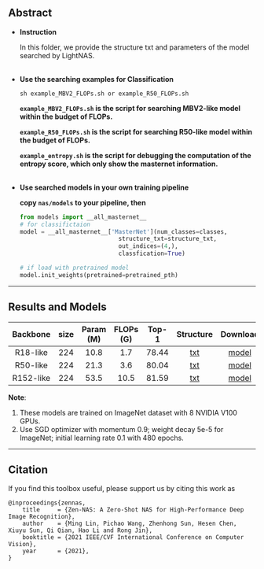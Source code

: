 ## Abstract

* **Instruction**

    In this folder, we provide the structure txt and parameters of the model searched by LightNAS.  <br/><br/>

* **Use the searching examples for Classification**
    ```shell
    sh example_MBV2_FLOPs.sh or example_R50_FLOPs.sh
    ```
    **`example_MBV2_FLOPs.sh` is the script for searching MBV2-like model within the budget of FLOPs.**

    **`example_R50_FLOPs.sh` is the script for searching R50-like model within the budget of FLOPs.**

    **`example_entropy.sh` is the script for debugging the computation of the entropy score, which only show the masternet information.**  <br/><br/>


* **Use searched models in your own training pipeline**

    **copy `nas/models` to your pipeline, then** 
    ```python
    from models import __all_masternet__
    # for classifictaion
    model = __all_masternet__['MasterNet'](num_classes=classes, 
                                structure_txt=structure_txt,
                                out_indices=(4,),
                                classfication=True)

    # if load with pretrained model
    model.init_weights(pretrained=pretrained_pth)
    ```
***

## Results and Models

| Backbone  | size   | Param (M) | FLOPs (G) |   Top-1 | Structure | Download |
|:---------:|:-------:|:-------:|:-------:|:-------:|:--------:|:------:|
| R18-like | 224 | 10.8 |    1.7     |   78.44  | [txt](models/R18-like.txt)       |[model](https://idstcv.oss-cn-zhangjiakou.aliyuncs.com/LightNAS/classfication/R18-like.pth.tar) |
| R50-like | 224 | 21.3 |    3.6     |   80.04  | [txt](models/R50-like.txt)       |[model](https://idstcv.oss-cn-zhangjiakou.aliyuncs.com/LightNAS/classfication/R50-like.pth.tar) |
| R152-like | 224 | 53.5 |    10.5     |   81.59  | [txt](models/R152-like.txt)       |[model](https://idstcv.oss-cn-zhangjiakou.aliyuncs.com/LightNAS/classfication/R152-like.pth.tar) |


**Note**:

1. These models are trained on ImageNet dataset with 8 NVIDIA V100 GPUs.
2. Use SGD optimizer with momentum 0.9; weight decay 5e-5 for ImageNet; initial learning rate 0.1 with 480 epochs.

***
## Citation

If you find this toolbox useful, please support us by citing this work as

```
@inproceedings{zennas,
	title     = {Zen-NAS: A Zero-Shot NAS for High-Performance Deep Image Recognition},
	author    = {Ming Lin, Pichao Wang, Zhenhong Sun, Hesen Chen, Xiuyu Sun, Qi Qian, Hao Li and Rong Jin},
	booktitle = {2021 IEEE/CVF International Conference on Computer Vision},  
	year      = {2021},
}
```